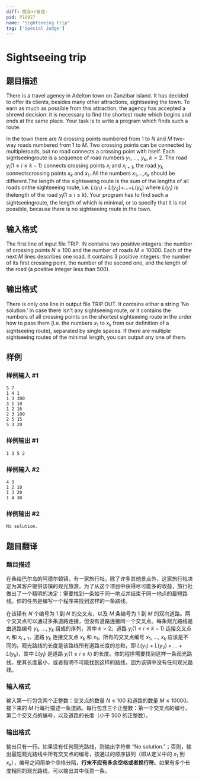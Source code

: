 ```yaml
---
diff: 提高+/省选-
pid: P10927
name: "Sightseeing trip"
tag: ['Special Judge']
---
```

# Sightseeing trip
## 题目描述

There is a travel agency in Adelton town on Zanzibar island. It has decided to offer its clients, besides many other attractions, sightseeing the town. To earn as much as possible from this attraction, the agency has accepted a shrewd decision: it is necessary to find the shortest route which begins and ends at the same place.  Your task is to write a program which finds such a route.

In the town there are $N$ crossing points numbered from $1$ to $N$ and $M$ two-way roads numbered from $1$ to $M$.  Two crossing points can be connected by multipleroads, but no road connects a crossing point with itself.  Each sightseeingroute is a sequence of road numbers $y_1$, ..., $y_k$, $k>2$. The road $y_i(1\le i\le k-1)$ connects crossing points $x_i$ and $x_{i+1}$, the road $y_k$ connectscrossing points $x_k$ and $x_1$. All the numbers $x_1$,...,$x_k$ should be different.The length of the sightseeing route is the sum of the lengths of all roads onthe sightseeing route, i.e. $L(y_1)+L(y_2)+$...$+L(y_k)$ where $L(y_i)$ is thelength of the road $y_i (1\le i\le k)$.  Your program has to find such a sightseeingroute, the length of which is minimal, or to specify that it is not possible, because there is no sightseeing route in the town.

## 输入格式

The first line of input file TRIP. IN contains two positive integers: the number of crossing points $N \le 100$ and the number of roads $M\le 10000$. Each of the next $M$ lines describes one road. It contains 3 positive integers: the number of its first crossing point, the number of the second one, and the length of the road (a positive integer less than $500$).
## 输出格式

There is only one line in output file TRIP.OUT. It contains either a string 'No solution.' in case there isn't any sightseeing route, or it contains the numbers of all crossing points on the shortest sightseeing route in the order how to pass them (i.e. the numbers $x_1$ to $x_k$ from our definition of a sightseeing route), separated by single spaces. If there are multiple sightseeing routes of the minimal length, you can output any one of them.
## 样例

### 样例输入 #1
```
5 7
1 4 1
1 3 300
3 1 10
1 2 16
2 3 100
2 5 15
5 3 20
```
### 样例输出 #1
```
1 3 5 2

```
### 样例输入 #2
```
4 3
1 2 10
1 3 20
1 4 30
```
### 样例输出 #2
```
No solution.
```
## 题目翻译

### 题目描述

在桑给巴尔岛的阿德尔顿镇，有一家旅行社。除了许多其他景点外，这家旅行社决定为其客户提供该镇的观光旅游。为了从这个项目中获得尽可能多的收益，旅行社做出了一个精明的决定：需要找到一条始于同一地点并结束于同一地点的最短路线。你的任务是编写一个程序来找到这样的一条路线。

在该镇有 $N$ 个编号为 1 到 $N$ 的交叉点，以及 $M$ 条编号为 1 到 $M$ 的双向道路。两个交叉点可以通过多条道路连接，但没有道路连接同一个交叉点。每条观光路线是由道路编号 $y_1$, ..., $y_k$ 组成的序列，其中 $k > 2$。道路 $y_i (1 \le i \le k-1)$ 连接交叉点 $x_i$ 和 $x_{i+1}$，道路 $y_k$ 连接交叉点 $x_k$ 和 $x_1$。所有的交叉点编号 $x_1$, ..., $x_k$ 应该是不同的。观光路线的长度是该路线所有道路长度的总和，即 $L(y_1)+L(y_2)+...+L(y_k)$，其中 $L(y_i)$ 是道路 $y_i (1 \le i \le k)$ 的长度。你的程序需要找到这样一条观光路线，使其长度最小，或者指明不可能找到这样的路线，因为该镇中没有任何观光路线。

### 输入格式

输入第一行包含两个正整数：交叉点的数量 $N \le 100$ 和道路的数量 $M \le 10000$。接下来的 $M$ 行每行描述一条道路。每行包含三个正整数：第一个交叉点的编号，第二个交叉点的编号，以及道路的长度（小于 500 的正整数）。

### 输出格式

输出只有一行。如果没有任何观光路线，则输出字符串 “No solution.”；否则，输出最短观光路线中所有交叉点的编号，按通过的顺序排列（即从定义中的 $x_1$ 到 $x_k$），编号之间用单个空格分隔，**行末不应有多余空格或者换行符**。如果有多个长度相同的观光路线，可以输出其中任意一条。
